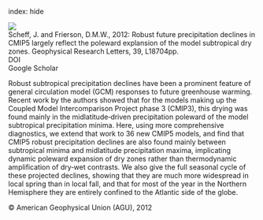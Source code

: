 index: hide

<div class="Citation">
    <div class="Citation-thumb CitationThumb-linked"  data-href="https://doi.org/10.1029/2012gl052910">
      <img src="https://static.claimspace.cloud/climate-study-static/refs/thumbs/10/Scheff_and_Frierson_2012b-thumb.png" />
    </div>

  <div class="Citation-body">
    <div class="Citation-text">Scheff, J. and Frierson, D.M.W., 2012: Robust future precipitation declines in CMIP5 largely reflect the poleward explansion of the model subtropical dry zones. <span class="Article-journal">Geophysical  Research Letters, </span><span class="Article-volume">39, </span>L18704pp.</div>
    <div class="Citation-links">
      <div class="CitationLink" data-href="https://doi.org/10.1029/2012gl052910">
        <div class="CitationLink-icon CitationLink-Doi"></div>
        <div class="CitationLink-text">DOI</div>
      </div>
      <div class="CitationLink" data-href="https://scholar.google.com/scholar?q=10.1029/2012gl052910">
        <div class="CitationLink-icon CitationLink-Scholar"></div>
        <div class="CitationLink-text">Google Scholar</div>
      </div>
    </div>
  </div>
</div>

Robust subtropical precipitation declines have been a prominent feature of general circulation model (GCM) responses to future greenhouse warming. Recent work by the authors showed that for the models making up the Coupled Model Intercomparison Project phase 3 (CMIP3), this drying was found mainly in the midlatitude‐driven precipitation poleward of the model subtropical precipitation minima. Here, using more comprehensive diagnostics, we extend that work to 36 new CMIP5 models, and find that CMIP5 robust precipitation declines are also found mainly between subtropical minima and midlatitude precipitation maxima, implicating dynamic poleward expansion of dry zones rather than thermodynamic amplification of dry‐wet contrasts. We also give the full seasonal cycle of these projected declines, showing that they are much more widespread in local spring than in local fall, and that for most of the year in the Northern Hemisphere they are entirely confined to the Atlantic side of the globe.

<div class="Citation-copy">
&copy; American Geophysical Union (AGU), 2012
</div>
